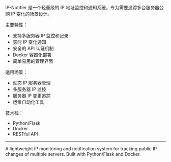 IP-Notifier 是一个轻量级的 IP 地址监控和通知系统，专为需要追踪多台服务器公网 IP 变化的场景设计。

主要特性：
- 支持多服务器 IP 监控和记录
- 实时 IP 变化通知
- 安全的 API 认证机制
- Docker 容器化部署
- 简单易用的管理界面

适用场景：
- 动态 IP 服务器管理
- 多服务器 IP 监控
- 服务器 IP 变更追踪
- 运维自动化工具

技术栈：
- Python/Flask
- Docker
- RESTful API

----------------
A lightweight IP monitoring and notification system for tracking public IP changes of multiple servers. Built with Python/Flask and Docker.